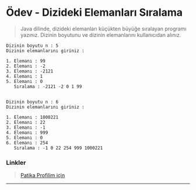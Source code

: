 # Ödev - Dizideki Elemanları Sıralama

> Java dilinde, dizideki elemanları küçükten büyüğe sıralayan programı yazınız. Dizinin boyutunu ve dizinin elemanlarını kullanıcıdan alınız.

```
Dizinin boyutu n : 5
Dizinin elemanlarını giriniz :

1. Elemanı : 99
2. Elemanı : -2
3. Elemanı : -2121
4. Elemanı : 1
5. Elemanı : 0
   Sıralama : -2121 -2 0 1 99


Dizinin boyutu n : 6
Dizinin elemanlarını giriniz :

1. Elemanı : 1000221
2. Elemanı : 22
3. Elemanı : -1
4. Elemanı : 999
5. Elemanı : 0
6. Elemanı : 254
   Sıralama : -1 0 22 254 999 1000221
```

### Linkler
> <a href="https://app.patika.dev/emrevaljean" target="_blank">Patika Profilim için</a>

<hr>